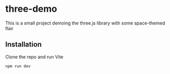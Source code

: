 # three-demo

This is a small project demoing the three.js library with some space-themed flair


## Installation

Clone the repo and run Vite

```
npm run dev
```

